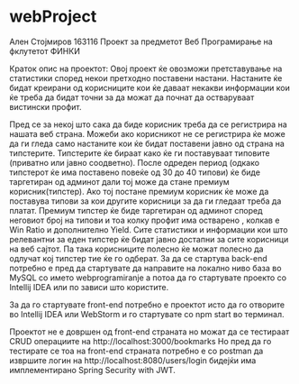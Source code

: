 # webProject

Ален Стојмиров 163116 Проект за предметот Веб Програмирање на фклутетот ФИНКИ

Краток опис на проектот: Овој проект ќе овозможи претставување на статистики според некои претходно поставени настани. Настаните ќе бидат креирани од корисниците кои ќе даваат некакви информации кои ќе треба да бидат точни за дa можат да почнат да остваруваат вистински профит.

Пред се за некој што сака да биде корисник треба да се регистрира на нашата веб страна. Можеби ако корисникот не се регистрира ќе може да ги гледа само настаните кои ќе бидат поставени јавно од страна на типстерите. Типстерите ќе бираат како ќе ги поставуваат типовите (приватно или јавно соодветно). После одреден период (одкако типстерот ќе има поставено повеќе од 30 до 40 типови) ќе биде таргетиран од админот дали тој може да стане премиум корисник(типстер). Ако тој постане премиум корисник ќе може да поставува типови за кои другите корисници за да ги гледаат треба да платат. Премиум типстер ќе биде таргетиран од админот според неговиот број на типови и тоа колку профит има остварено , колкав е Win Ratio и дополнително Yield. Сите статистики и информации кои што релевантни за еден типстер ќе бидат јавно достапни за сите корисници на веб сајтот. Па така корисниците полесно ќе можат полесно да одлучат кој типстер тие ќе го одберат.
За да се стартува back-end потребно е пред да стартувате да направите на локално ниво база во MySQL со името webprogramiranje а потоа да го стартувате проекто со Intellij IDEA или по зависи што користите.

За да го стартувате front-end потребно е проектот исто да го отворите во Intellij IDEA или WebStorm и го стартувате со npm start во терминал.

Проектот не е довршен од front-end страната но можат да се тестираат CRUD операциите на http://localhost:3000/bookmarks Но пред да го тестирате се тоа на front-end страната потребно е со postman да извршите логин на http://localhost:8080/users/login бидејќи има имплементирано Spring Security with JWT.
